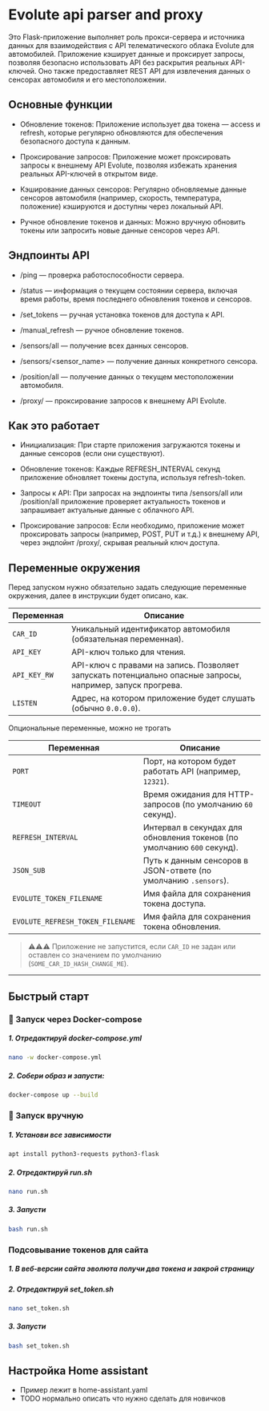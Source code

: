 # Evolute api parser and proxy

Это Flask-приложение выполняет роль прокси-сервера и источника данных для взаимодействия с API телематического облака Evolute для автомобилей. Приложение кэширует данные и проксирует запросы, позволяя безопасно использовать API без раскрытия реальных API-ключей. Оно также предоставляет REST API для извлечения данных о сенсорах автомобиля и его местоположении.

## Основные функции

- Обновление токенов: Приложение использует два токена — access и refresh, которые регулярно обновляются для обеспечения безопасного доступа к данным.

- Проксирование запросов: Приложение может проксировать запросы к внешнему API Evolute, позволяя избежать хранения реальных API-ключей в открытом виде.

- Кэширование данных сенсоров: Регулярно обновляемые данные сенсоров автомобиля (например, скорость, температура, положение) кэшируются и доступны через локальный API.

- Ручное обновление токенов и данных: Можно вручную обновить токены или запросить новые данные сенсоров через API.

## Эндпоинты API

- /ping — проверка работоспособности сервера.

- /status — информация о текущем состоянии сервера, включая время работы, время последнего обновления токенов и сенсоров.

- /set_tokens — ручная установка токенов для доступа к API.

- /manual_refresh — ручное обновление токенов.

- /sensors/all — получение всех данных сенсоров.

- /sensors/<sensor_name> — получение данных конкретного сенсора.

- /position/all — получение данных о текущем местоположении автомобиля.

- /proxy/ — проксирование запросов к внешнему API Evolute.

## Как это работает

- Инициализация: При старте приложения загружаются токены и данные сенсоров (если они существуют).

- Обновление токенов: Каждые REFRESH_INTERVAL секунд приложение обновляет токены доступа, используя refresh-token.

- Запросы к API: При запросах на эндпоинты типа /sensors/all или /position/all приложение проверяет актуальность токенов и запрашивает актуальные данные с облачного API.

- Проксирование запросов: Если необходимо, приложение может проксировать запросы (например, POST, PUT и т.д.) к внешнему API, через эндпойнт /proxy/, скрывая реальный ключ доступа. 

## Переменные окружения

Перед запуском нужно обязательно задать следующие переменные окружения, далее в инструкции будет описано, как.

| Переменная     | Описание                                                                 |
|----------------|--------------------------------------------------------------------------|
| `CAR_ID`       | Уникальный идентификатор автомобиля (обязательная переменная).           |
| `API_KEY`      | API-ключ только для чтения.                                              |
| `API_KEY_RW`   | API-ключ с правами на запись. Позволяет запускать потенциально опасные запросы, например, запуск прогрева. |
| `LISTEN`       | Адрес, на котором приложение будет слушать (обычно `0.0.0.0`).          |

Опциональные переменные, можно не трогать

| Переменная     | Описание                                                                 |
|----------------|--------------------------------------------------------------------------|
| `PORT`         | Порт, на котором будет работать API (например, `12321`).                |
| `TIMEOUT`      | Время ожидания для HTTP-запросов (по умолчанию `60` секунд).             |
| `REFRESH_INTERVAL` | Интервал в секундах для обновления токенов (по умолчанию `600` секунд).|
| `JSON_SUB`     | Путь к данным сенсоров в JSON-ответе (по умолчанию `.sensors`).          |
| `EVOLUTE_TOKEN_FILENAME` | Имя файла для сохранения токена доступа.                        |
| `EVOLUTE_REFRESH_TOKEN_FILENAME` | Имя файла для сохранения токена обновления.                |


> ⚠️⚠️⚠️ Приложение не запустится, если `CAR_ID` не задан или оставлен со значением по умолчанию (`SOME_CAR_ID_HASH_CHANGE_ME`).

---

## Быстрый старт

### 🐳 Запуск через Docker-compose

#####  1. Отредактируй docker-compose.yml
```bash
nano -w docker-compose.yml
```

##### 2. Собери образ и запусти:

```bash
docker-compose up --build
```

### 🚀 Запуск вручную

##### 1. Установи все зависимости
```bash
apt install python3-requests python3-flask
```

##### 2. Отредактируй run.sh
```bash
nano run.sh
```

##### 3. Запусти
```bash
bash run.sh
```

### Подсовывание токенов для сайта

##### 1. В веб-версии сайта эволюта получи два токена и закрой страницу
##### 2. Отредактируй set_token.sh
```bash
nano set_token.sh
```

##### 3. Запусти
```bash
bash set_token.sh
```

## Настройка Home assistant

- Пример лежит в home-assistant.yaml
- TODO нормально описать что нужно сделать для новичков
